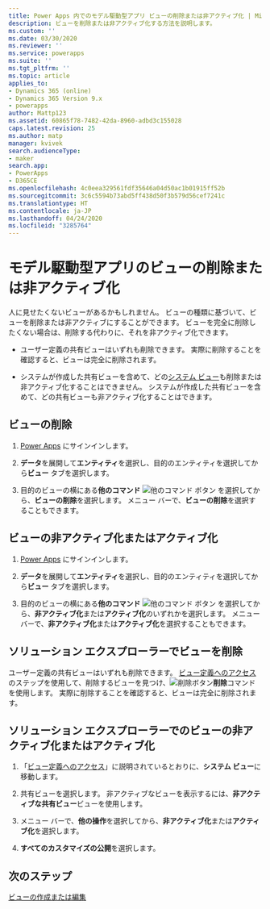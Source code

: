 ```yaml
---
title: Power Apps 内でのモデル駆動型アプリ ビューの削除または非アクティブ化 | MicrosoftDocs
description: ビューを削除または非アクティブ化する方法を説明します。
ms.custom: ''
ms.date: 03/30/2020
ms.reviewer: ''
ms.service: powerapps
ms.suite: ''
ms.tgt_pltfrm: ''
ms.topic: article
applies_to:
- Dynamics 365 (online)
- Dynamics 365 Version 9.x
- powerapps
author: Mattp123
ms.assetid: 60865f78-7482-42da-8960-adbd3c155028
caps.latest.revision: 25
ms.author: matp
manager: kvivek
search.audienceType:
- maker
search.app:
- PowerApps
- D365CE
ms.openlocfilehash: 4c0eea329561fdf35646a04d50ac1b01915ff52b
ms.sourcegitcommit: 3c6c5594b73abd5ff438d50f3b579d56cef7241c
ms.translationtype: HT
ms.contentlocale: ja-JP
ms.lasthandoff: 04/24/2020
ms.locfileid: "3285764"
---
```

# <a name="delete-or-deactivate-a-model-driven-app-view"></a>モデル駆動型アプリのビューの削除または非アクティブ化 

<a name="BKMK_RemoveViews"></a>   

 人に見せたくないビューがあるかもしれません。 ビューの種類に基づいて、ビューを削除または非アクティブにすることができます。 ビューを完全に削除したくない場合は、削除する代わりに、それを非アクティブ化できます。
 
  * ユーザー定義の共有ビューはいずれも削除できます。 実際に削除することを確認すると、ビューは完全に削除されます。

  * システムが作成した共有ビューを含めて、どの[システム ビュー](create-edit-views.md#system-views)も削除または非アクティブ化することはできません。 システムが作成した共有ビューを含めて、どの共有ビューも非アクティブ化することはできます。

## <a name="delete-a-view"></a>ビューの削除

1.  [Power Apps](https://make.powerapps.com/?utm_source=padocs&utm_medium=linkinadoc&utm_campaign=referralsfromdoc) にサインインします。  

2.  **データ**を展開して**エンティティ**を選択し、目的のエンティティを選択してから**ビュー** タブを選択します。

3.  目的のビューの横にある**他のコマンド** ![他のコマンド ボタン](media/more-commands.gif "フォームの その他のコマンド ボタン") を選択してから、**ビューの削除**を選択します。 メニュー バーで、**ビューの削除**を選択することもできます。

## <a name="deactivate-or-activate-views"></a>ビューの非アクティブ化またはアクティブ化  

1.  [Power Apps](https://make.powerapps.com/?utm_source=padocs&utm_medium=linkinadoc&utm_campaign=referralsfromdoc) にサインインします。  

2.  **データ**を展開して**エンティティ**を選択し、目的のエンティティを選択してから**ビュー** タブを選択します。

3.  目的のビューの横にある**他のコマンド** ![他のコマンド ボタン](media/more-commands.gif "フォームの その他のコマンド ボタン") を選択してから、**非アクティブ化**または**アクティブ化**のいずれかを選択します。 メニュー バーで、**非アクティブ化**または**アクティブ化**を選択することもできます。

## <a name="delete-a-view-in-solution-explorer"></a>ソリューション エクスプローラーでビューを削除  

ユーザー定義の共有ビューはいずれも削除できます。 [ビュー定義へのアクセス](accessing-view-definitions.md#open-a-view-for-editing-in-solution-explorer) のステップを使用して、削除するビューを見つけ、![削除ボタン](media/delete.gif "[削除] ボタン")**削除**コマンドを使用します。 実際に削除することを確認すると、ビューは完全に削除されます。  
  
## <a name="deactivate-or-activate-views-in-solution-explorer"></a>ソリューション エクスプローラーでのビューの非アクティブ化またはアクティブ化 

1.  「[ビュー定義へのアクセス](accessing-view-definitions.md#open-a-view-for-editing-in-solution-explorer)」に説明されているとおりに、**システム ビュー**に移動します。  
  
2.  共有ビューを選択します。 非アクティブなビューを表示するには、**非アクティブな共有ビュー**ビューを使用します。  
  
3.  メニュー バーで、**他の操作**を選択してから、**非アクティブ化**または**アクティブ化**を選択します。  
  
4.  **すべてのカスタマイズの公開**を選択します。 

## <a name="next-steps"></a>次のステップ
[ビューの作成または編集](create-and-edit-views.md)
